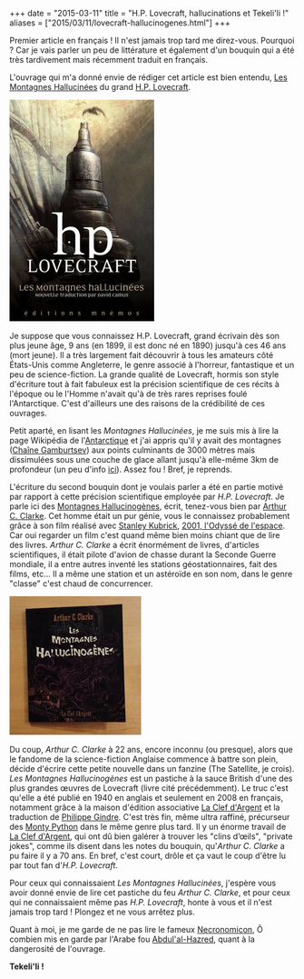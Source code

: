 +++
date = "2015-03-11"
title = "H.P. Lovecraft, hallucinations et Tekeli'li !"
aliases = ["2015/03/11/lovecraft-hallucinogenes.html"]
+++

Premier article en français ! Il n'est jamais trop tard me direz-vous. Pourquoi ? Car je vais parler un peu de littérature et également d'un bouquin qui a été très tardivement mais récemment traduit en français.

L'ouvrage qui m'a donné envie de rédiger cet article est bien entendu, [Les Montagnes Hallucinées][1] du grand [H.P. Lovecraft][2].

<img alt="H.P. Lovecraft - Les Montagnes Hallucinées" src="/images/posts/montagnes_hallucinees.jpg" />

Je suppose que vous connaissez H.P. Lovecraft, grand écrivain dès son plus jeune âge, 9 ans (en 1899, il est donc né en 1890) jusqu'à ces 46 ans (mort jeune). Il a très largement fait découvrir à tous les amateurs côté États-Unis comme Angleterre, le genre associé à l'horreur, fantastique et un peu de science-fiction. La grande qualité de Lovecraft, hormis son style d'écriture tout à fait fabuleux est la précision scientifique de ces récits à l'époque ou le l'Homme n'avait qu'à de très rares reprises foulé l'Antarctique. C'est d'ailleurs une des raisons de la crédibilité de ces ouvrages.

Petit aparté, en lisant les *Montagnes Hallucinées*, je me suis mis à lire la page Wikipédia de l'[Antarctique][10] et j'ai appris qu'il y avait des montagnes ([Chaîne Gamburtsev][12]) aux points culminants de 3000 mètres mais dissimulées sous une couche de glace allant jusqu'à elle-même 3km de profondeur (un peu d'info [ici][11]). Assez fou ! Bref, je reprends.

L'écriture du second bouquin dont je voulais parler a été en partie motivé par rapport à cette précision scientifique employée par *H.P. Lovecraft*. Je parle ici des [Montagnes Hallucinogènes][4], écrit, tenez-vous bien par [Arthur C. Clarke][3]. Cet homme était un pur génie, vous le connaissez probablement grâce à son film réalisé avec [Stanley Kubrick][5], [2001, l'Odyssé de l'espace][6]. Car oui regarder un film c'est quand même bien moins chiant que de lire des livres. *Arthur C. Clarke* a écrit énormément de livres, d'articles scientifiques, il était pilote d'avion de chasse durant la Seconde Guerre mondiale, il a entre autres inventé les stations géostationnaires, fait des films, etc... Il a même une station et un astéroïde en son nom, dans le genre "classe" c'est chaud de concurrencer.

<img alt="Arthur C. Clarke - Les Montagnes Hallucinogènes" src="/images/posts/montagnes_hallucinogenes.jpg" />

Du coup, *Arthur C. Clarke* à 22 ans, encore inconnu (ou presque), alors que le fandome de la science-fiction Anglaise commence à battre son plein, décide d'écrire cette petite nouvelle dans un fanzine (The Satellite, je crois). *Les Montagnes Hallucinogènes* est un pastiche à la sauce British d'une des plus grandes œuvres de Lovecraft (livre cité précédemment). Le truc c'est qu'elle a été publié en 1940 en anglais et seulement en 2008 en français, notamment grâce à la maison d'édition associative [La Clef d'Argent][7] et la traduction de [Philippe Gindre][8]. C'est très fin, même ultra raffiné, précurseur des [Monty Python][9] dans le même genre plus tard. Il y un énorme travail de [La Clef d'Argent][7], qui ont dû bien galérer à trouver les "clins d’œils", "private jokes", comme ils disent dans les notes du bouquin, qu'*Arthur C. Clarke* a pu faire il y a 70 ans. En bref, c'est court, drôle et ça vaut le coup d'être lu par tout fan d'*H.P. Lovecraft*.

Pour ceux qui connaissaient *Les Montagnes Hallucinées*, j'espère vous avoir donné envie de lire cet pastiche du feu *Arthur C. Clarke*, et pour ceux qui ne connaissaient même pas *H.P. Lovecraft*, honte à vous et il n'est jamais trop tard ! Plongez et ne vous arrêtez plus.

Quant à moi, je me garde de ne pas lire le fameux [Necronomicon][13], Ô combien mis en garde par l'Arabe fou [Abdul'al-Hazred][14], quant à la dangerosité de l'ouvrage.

**Tekeli'li !**

[1]: http://fr.wikipedia.org/wiki/Les_Montagnes_hallucin%C3%A9es
[2]: http://fr.wikipedia.org/wiki/H._P._Lovecraft
[3]: http://fr.wikipedia.org/wiki/Arthur_C._Clarke
[4]: http://fr.wikipedia.org/wiki/Les_Montagnes_hallucinog%C3%A8nes
[5]: http://fr.wikipedia.org/wiki/Stanley_Kubrick
[6]: http://fr.wikipedia.org/wiki/2001,_l%27Odyss%C3%A9e_de_l%27espace
[7]: http://fr.wikipedia.org/wiki/La_Clef_d%27Argent
[8]: http://fr.wikipedia.org/wiki/Philippe_Gindre
[9]: http://fr.wikipedia.org/wiki/Monty_Python
[10]: http://fr.wikipedia.org/wiki/Antarctique
[11]: http://www.sciencesetavenir.fr/nature-environnement/20111117.OBS4727/l-enigme-des-montagnes-cachees-de-l-antarctique.html
[12]: http://fr.wikipedia.org/wiki/Cha%C3%AEne_Gamburtsev
[13]: http://fr.wikipedia.org/wiki/Necronomicon
[14]: http://fr.wikipedia.org/wiki/Personnages_du_mythe_de_Cthulhu#Abdul_al-Hazred
